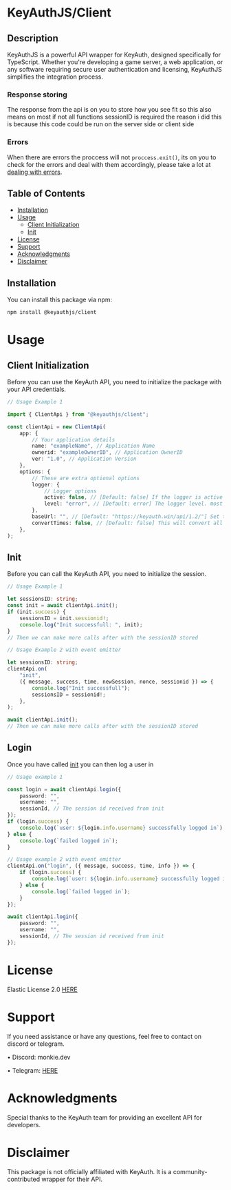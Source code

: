 # KeyAuthJS/Client

## Description

KeyAuthJS is a powerful API wrapper for KeyAuth, designed specifically for TypeScript. Whether you're developing a game server, a web application, or any software requiring secure user authentication and licensing, KeyAuthJS simplifies the integration process.

### Response storing

The response from the api is on you to store how you see fit so this also means on most if not all functions sessionID is required the reason i did this is because this code could be run on the server side or client side

### Errors

When there are errors the proccess will not `proccess.exit()`, its on you to check for the errors and deal with them accordingly, please take a lot at [dealing with errors](#errors).

## Table of Contents

-   [Installation](#installation)
-   [Usage](#usage)
    -   [Client Initialization](#client-initialization)
    -   [Init](#init)
-   [License](#license)
-   [Support](#support)
-   [Acknowledgments](#acknowledgments)
-   [Disclaimer](#disclaimer)

## Installation

You can install this package via npm:

```bash
npm install @keyauthjs/client
```

# Usage

## Client Initialization

Before you can use the KeyAuth API, you need to initialize the package with your API credentials.

```typescript
// Usage Example 1

import { ClientApi } from "@keyauthjs/client";

const clientApi = new ClientApi(
    app: {
        // Your application details
        name: "exampleName", // Application Name
        ownerid: "exampleOwnerID", // Application OwnerID
        ver: "1.0", // Application Version
    },
    options: {
        // These are extra optional options
        logger: {
            // Logger options
            active: false, // [Default: false] If the logger is active or not
            level: "error", // [Default: error] The logger level. most of the time this should be set to error
        },
        baseUrl: "", // [Default: "https://keyauth.win/api/1.2/"] Set the base url used
        convertTimes: false, // [Default: false] This will convert all times on a user subscriptions to local time string,
    },
);
```

## Init

Before you can call the KeyAuth API, you need to initialize the session.

```typescript
// Usage Example 1

let sessionsID: string;
const init = await clientApi.init();
if (init.success) {
    sessionsID = init.sessionid!;
    console.log("Init successfull: ", init);
}
// Then we can make more calls after with the sessionID stored
```

```typescript
// Usage Example 2 with event emitter

let sessionsID: string;
clientApi.on(
    "init",
    ({ message, success, time, newSession, nonce, sessionid }) => {
        console.log("Init successfull");
        sessionsID = sessionid!;
    },
);

await clientApi.init();
// Then we can make more calls after with the sessionID stored
```

## Login

Once you have called [init](#init) you can then log a user in

```typescript
// Usage example 1

const login = await clientApi.login({
    password: "",
    username: "",
    sessionId, // The session id received from init
});
if (login.success) {
    console.log(`user: ${login.info.username} successfully logged in`);
} else {
    console.log(`failed logged in`);
}
```

```typescript
// Usage example 2 with event emitter
clientApi.on("login", ({ message, success, time, info }) => {
    if (login.success) {
        console.log(`user: ${login.info.username} successfully logged in`);
    } else {
        console.log(`failed logged in`);
    }
});

await clientApi.login({
    password: "",
    username: "",
    sessionId, // The session id received from init
});
```

# License

Elastic License 2.0 [HERE](https://github.com/lIMonkieIl/keyauth-npm/blob/dev/LICENSE)

# Support

If you need assistance or have any questions, feel free to contact on discord or telegram.

• Discord: monkie.dev

• Telegram: [HERE](https://t.me/lIMonkieIl)

# Acknowledgments

Special thanks to the KeyAuth team for providing an excellent API for developers.

# Disclaimer

This package is not officially affiliated with KeyAuth. It is a community-contributed wrapper for their API.
